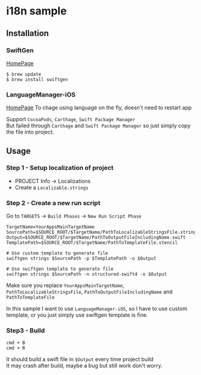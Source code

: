 
# i18n sample

## Installation

### SwiftGen
[HomePage](https://github.com/SwiftGen/SwiftGen)

```
$ brew update
$ brew install swiftgen
```

### LanguageManager-iOS
[HomePage](https://github.com/Abedalkareem/LanguageManager-iOS)
To chage using language on the fly, doesn't need to restart app

Support `CocoaPods`, `Carthage`, `Swift Package Manager`    
But failed through `Carthage` and `Swift Package Manager` so just simply copy the file into project.

## Usage

### Step 1 - Setup localization of project
* PROJECT Info -> Localizations
* Create a `Localizable.strings`

### Step 2 - Create a new run script

Go to `TARGETS` -> `Build Phases` -> `New Run Script Phase`

```
TargetName=YourAppsMainTargetName
SourcePath=$SOURCE_ROOT/$TargetName/PathToLocalizableStringsFile.strings
Output=$SOURCE_ROOT/$TargetName/PathToOutputFileIncludingName.swift
TemplatePath=$SOURCE_ROOT/$TargetName/PathToTemplateFile.stencil

# Use custom template to generate file
swiftgen strings $SourcePath -p $TemplatePath -o $Output

# Use swiftgen template to generate file
swiftgen strings $SourcePath -n structured-swift4 -o $Output
```
Make sure you replace `YourAppsMainTargetName`, `PathToLocalizableStringsFile`, `PathToOutputFileIncludingName` and `PathToTemplateFile`

In this sample I want to use `LanguageManager-iOS`, so I have to use custom template, or you just simply use swiftgen template  is fine.


### Step3 - Build
```
cmd + B 
cmd + R
```
It should build a swift file in `$Output` every time project build  
It may crash after build, maybe a bug but still work don't worry.
